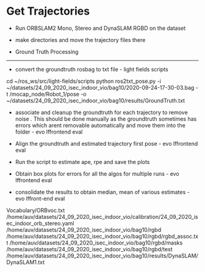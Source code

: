 # Get Trajectories
* Run ORBSLAM2 Mono, Stereo and DynaSLAM RGBD on the dataset

* make directories and move the trajectory files there



* Ground Truth Processing
-----------------------------
* convert the groundtruth rosbag to txt file - light fields scripts

cd ~/ros_ws/src/light-fields/scripts
python ros2txt_pose.py -i ~/datasets/24_09_2020_isec_indoor_vio/bag10/2020-09-24-17-30-03.bag -t /mocap_node/Robot_1/pose  -o ~/datasets/24_09_2020_isec_indoor_vio/bag10/results/GroundTruth.txt


* associate and cleanup the groundtruth for each trajectory to remove noise . This should be done manually as the groundtruth sometimes has errors which arent removable automatically and move them into the folder - evo lffrontend eval

* Align the groundtruth and estimated trajectory first pose - evo lffrontend eval


* Run the script to estimate ape, rpe and save the plots
* Obtain box plots for errors for all the algos for multiple runs - evo lffrontend eval

* consolidate the results to obtain median, mean of various estimates - evo lffront-end eval


Vocabulary/ORBvoc.txt /home/auv/datasets/24_09_2020_isec_indoor_vio/calibration/24_09_2020_isec_indoor_orb_stereo.yaml /home/auv/datasets/24_09_2020_isec_indoor_vio/bag10/rgbd /home/auv/datasets/24_09_2020_isec_indoor_vio/bag10/rgbd/rgbd_assoc.txt /home/auv/datasets/24_09_2020_isec_indoor_vio/bag10/rgbd/masks /home/auv/datasets/24_09_2020_isec_indoor_vio/bag10/rgbd/test /home/auv/datasets/24_09_2020_isec_indoor_vio/bag10/results/DynaSLAM/DynaSLAM1.txt

